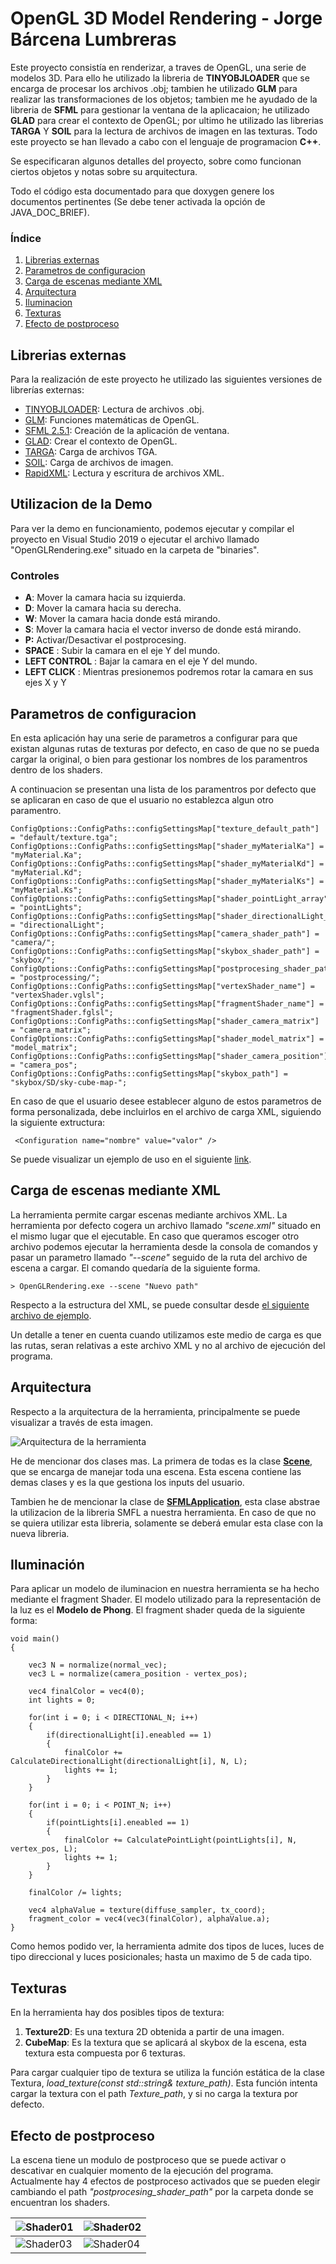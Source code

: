 

# OpenGL 3D Model Rendering - Jorge Bárcena Lumbreras


Este proyecto consistía en  renderizar, a traves de OpenGL, una serie de modelos 3D. Para ello he utilizado la libreria de **TINYOBJLOADER** que se encarga de procesar los archivos .obj; tambien he utilizado **GLM** para realizar las transformaciones de los objetos; tambien me he ayudado de la libreria de **SFML** para gestionar la ventana de la aplicacaion; he utilizado **GLAD** para crear el contexto de OpenGL; por ultimo he utilizado las librerias **TARGA** Y **SOIL** para la lectura de archivos de imagen en las texturas. Todo este proyecto se han llevado a cabo con el lenguaje de programacion **C++**.

Se especificaran algunos detalles del proyecto, sobre como funcionan ciertos objetos y notas sobre su arquitectura. 

Todo el código esta documentado para que doxygen genere los documentos pertinentes (Se debe tener activada la opción de JAVA_DOC_BRIEF).

### Índice

 1. [Librerias externas](#Librerias-externas)
 2. [Parametros de configuracion](#Parametros-de-configuracion)
 3. [Carga de escenas mediante XML](#Carga-de-escenas-mediante-XML)
 4. [Arquitectura](#Arquitectura)
 5. [Iluminacion](#Iluminación)
 6. [Texturas](#Texturas)
 7. [Efecto de postproceso](#Efecto-de-postproceso)

## Librerias externas

Para la realización de este proyecto he utilizado las siguientes versiones de librerías externas:

 - [TINYOBJLOADER](https://github.com/tinyobjloader/tinyobjloader): Lectura de archivos .obj.
 - [GLM](https://glm.g-truc.net/0.9.9/index.html): Funciones matemáticas de OpenGL.
 - [SFML 2.5.1](https://www.sfml-dev.org): Creación de la aplicación de ventana.
 - [GLAD](https://glad.dav1d.de/): Crear el contexto de OpenGL.
 - [TARGA](https://unix4lyfe.org/targa/): Carga de archivos TGA.
 - [SOIL](https://www.lonesock.net/soil.html): Carga de archivos de imagen.
 - [RapidXML](http://rapidxml.sourceforge.net/): Lectura y escritura de archivos XML.


## Utilizacion de la Demo

Para ver la demo en funcionamiento, podemos ejecutar y compilar el proyecto en Visual Studio 2019 o ejecutar el archivo llamado "OpenGLRendering.exe" situado en la carpeta de "binaries". 

### Controles
 - **A**: Mover la camara hacia su izquierda.
 - **D**: Mover la camara hacia su derecha.
 - **W**: Mover la camara hacia donde está mirando.
 - **S**: Mover la camara hacia el vector inverso de donde está mirando.
 - **P:** Activar/Desactivar el postprocesing.
 - **SPACE** : Subir la camara en el eje Y del mundo.
 -  **LEFT CONTROL** : Bajar la camara en el eje Y del mundo.
 - **LEFT CLICK** : Mientras presionemos podremos rotar la camara en sus ejes X y Y


## Parametros de configuracion

En esta aplicación hay una serie de parametros a configurar para que existan algunas rutas de texturas por defecto, en caso de que no se pueda cargar la original, o bien para gestionar los nombres de los paramentros dentro de los shaders. 

A continuacion se presentan una lista de los paramentros por defecto que se aplicaran en caso de que el usuario no establezca algun otro paramentro.

    ConfigOptions::ConfigPaths::configSettingsMap["texture_default_path"] = "default/texture.tga";
    ConfigOptions::ConfigPaths::configSettingsMap["shader_myMaterialKa"] = "myMaterial.Ka";
    ConfigOptions::ConfigPaths::configSettingsMap["shader_myMaterialKd"] = "myMaterial.Kd";
    ConfigOptions::ConfigPaths::configSettingsMap["shader_myMaterialKs"] = "myMaterial.Ks";
    ConfigOptions::ConfigPaths::configSettingsMap["shader_pointLight_array"] = "pointLights";
    ConfigOptions::ConfigPaths::configSettingsMap["shader_directionalLight_array"] = "directionalLight";
    ConfigOptions::ConfigPaths::configSettingsMap["camera_shader_path"] = "camera/";
    ConfigOptions::ConfigPaths::configSettingsMap["skybox_shader_path"] = "skybox/";
    ConfigOptions::ConfigPaths::configSettingsMap["postprocesing_shader_path"] = "postprocessing/";
    ConfigOptions::ConfigPaths::configSettingsMap["vertexShader_name"] = "vertexShader.vglsl";
    ConfigOptions::ConfigPaths::configSettingsMap["fragmentShader_name"] = "fragmentShader.fglsl";
    ConfigOptions::ConfigPaths::configSettingsMap["shader_camera_matrix"] = "camera_matrix";
    ConfigOptions::ConfigPaths::configSettingsMap["shader_model_matrix"] = "model_matrix";
    ConfigOptions::ConfigPaths::configSettingsMap["shader_camera_position"] = "camera_pos";
    ConfigOptions::ConfigPaths::configSettingsMap["skybox_path"] = "skybox/SD/sky-cube-map-";

En caso de que el usuario desee establecer alguno de estos parametros de forma personalizada, debe incluirlos en el archivo de carga XML, siguiendo la siguiente extructura:

     <Configuration name="nombre" value="valor" />
     
Se puede visualizar un ejemplo de uso en el siguiente [link](https://github.com/JorgeBarcena3/OpenGL-Renderer/blob/master/assets/scene.xml).

## Carga de escenas mediante XML

La herramienta permite cargar escenas mediante archivos XML. La herramienta por defecto cogera un archivo llamado *"scene.xml"* situado en el mismo lugar que el ejecutable. En caso que queramos escoger otro archivo podemos ejecutar la herramienta desde la consola de comandos y pasar un parametro llamado *"--scene"* seguido de la ruta del archivo de escena a cargar. El comando quedaría de la siguiente forma.

    > OpenGLRendering.exe --scene "Nuevo path"

Respecto a la estructura del XML, se puede consultar desde [el siguiente archivo de ejemplo](https://github.com/JorgeBarcena3/OpenGL-Renderer/blob/master/assets/scene.xml).

Un detalle a tener en cuenta cuando utilizamos este medio de carga es que las rutas, seran relativas a este archivo XML y no al archivo de ejecución del programa.
    
    
## Arquitectura

Respecto a la arquitectura de la herramienta, principalmente se puede visualizar a través de esta imagen.

![Arquitectura de la herramienta](https://github.com/JorgeBarcena3/OpenGL-Renderer/blob/master/documents/Arquitectura_OpenGLRendering.png)

He de mencionar dos clases mas. La primera de todas es la clase [**Scene**](https://github.com/JorgeBarcena3/OpenGL-Renderer/blob/master/code/header/Scene.hpp), que se encarga de manejar toda una escena. Esta escena contiene las demas clases y es la que gestiona los inputs del usuario.

Tambien he de mencionar la clase de [**SFMLApplication**](https://github.com/JorgeBarcena3/OpenGL-Renderer/blob/master/code/header/SFMLApplication.hpp), esta clase abstrae la utilizacion de la libreria SMFL a nuestra herramienta. En caso de que no se quiera utilizar esta libreria, solamente se deberá emular esta clase con la nueva libreria.

## Iluminación

Para aplicar un modelo de iluminacion en nuestra herramienta se ha hecho mediante el fragment Shader. El modelo utilizado para la representación de la luz es el **Modelo de Phong**. El fragment shader queda de la siguiente forma:

    void main()
    {
    
	    vec3 N = normalize(normal_vec);
	    vec3 L = normalize(camera_position - vertex_pos);

	    vec4 finalColor = vec4(0);
	    int lights = 0;

	    for(int i = 0; i < DIRECTIONAL_N; i++)
	    {
	        if(directionalLight[i].eneabled == 1)
	        {
	            finalColor += CalculateDirectionalLight(directionalLight[i], N, L);
	            lights += 1;
	        }
	    }

	    for(int i = 0; i < POINT_N; i++)
	    {
	        if(pointLights[i].eneabled == 1)
	        {
	            finalColor += CalculatePointLight(pointLights[i], N, vertex_pos, L);
	            lights += 1;
	        }
	    }

	    finalColor /= lights;

	    vec4 alphaValue = texture(diffuse_sampler, tx_coord);
	    fragment_color = vec4(vec3(finalColor), alphaValue.a);
    }

Como hemos podido ver, la herramienta admite dos tipos de luces, luces de tipo direccional y luces posicionales; hasta un maximo de 5 de cada tipo.

## Texturas

En la herramienta hay dos posibles tipos de textura:

 1. **Texture2D**: Es una textura 2D obtenida a partir de una imagen.
 2. **CubeMap**: Es la textura que se aplicará al skybox de la escena, esta textura esta compuesta por 6 texturas.

Para cargar cualquier tipo de textura se utiliza la función estática de la clase Textura, *load_texture(const std::string& texture_path)*. Esta función intenta cargar la textura con el path *Texture_path*, y si no carga la textura por defecto.

## Efecto de postproceso

La escena tiene un modulo de postproceso que se puede activar o descativar en cualquier momento de la ejecución del programa. Actualmente hay 4 efectos de postproceso activados que se pueden elegir cambiando el path *"postprocesing_shader_path"* por la carpeta donde se encuentran los shaders.

|  ![Shader01](https://github.com/JorgeBarcena3/OpenGL-Renderer/blob/master/documents/PostProcessingShader%20%281%29.png)| ![Shader02](https://github.com/JorgeBarcena3/OpenGL-Renderer/blob/master/documents/PostProcessingShader%20%282%29.png) |
|--|--|
| ![Shader03](https://github.com/JorgeBarcena3/OpenGL-Renderer/blob/master/documents/PostProcessingShader%20%283%29.png) | ![Shader04](https://github.com/JorgeBarcena3/OpenGL-Renderer/blob/master/documents/PostProcessingShader%20%284%29.png) |
